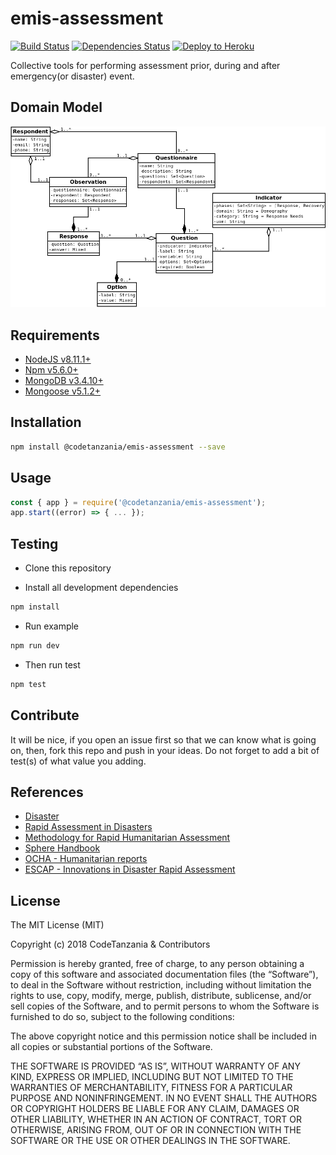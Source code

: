 # emis-assessment

[![Build Status](https://travis-ci.org/CodeTanzania/emis-assessment.svg?branch=develop)](https://travis-ci.org/CodeTanzania/emis-assessment)
[![Dependencies Status](https://david-dm.org/CodeTanzania/emis-assessment/status.svg?style=flat-square)](https://david-dm.org/CodeTanzania/emis-assessment)
[![Deploy to Heroku](https://www.herokucdn.com/deploy/button.png)](https://heroku.com/deploy?template=https://github.com/CodeTanzania/emis-assessment/tree/develop)

Collective tools for performing assessment prior, during and after emergency(or disaster) event. 

## Domain Model

![EMIS Rapid Assessment Domain Model](https://raw.githubusercontent.com/CodeTanzania/emis-assessment/develop/specifications/assessment.model.png)

## Requirements

- [NodeJS v8.11.1+](https://nodejs.org)
- [Npm v5.6.0+](https://www.npmjs.com/)
- [MongoDB v3.4.10+](https://www.mongodb.com/)
- [Mongoose v5.1.2+](https://github.com/Automattic/mongoose)

## Installation

```sh
npm install @codetanzania/emis-assessment --save
```

## Usage

```js
const { app } = require('@codetanzania/emis-assessment');
app.start((error) => { ... });
```

## Testing

- Clone this repository

- Install all development dependencies

```sh
npm install
```

- Run example

```sh
npm run dev
```

- Then run test

```sh
npm test
```

## Contribute

It will be nice, if you open an issue first so that we can know what is going on, then, fork this repo and push in your ideas. Do not forget to add a bit of test(s) of what value you adding.


## References
- [Disaster](https://en.wikipedia.org/wiki/Disaster)
- [Rapid Assessment in Disasters](https://www.med.or.jp/english/journal/pdf/2013_01/019_024.pdf)
- [Methodology for Rapid Humanitarian Assessment](https://www.humanitarianresponse.info/sites/www.humanitarianresponse.info/files/documents/files/Rapid_Assessment_Methodology_ENG.pdf)
- [Sphere Handbook](https://www.spherestandards.org/handbook/)
- [OCHA - Humanitarian reports](https://www.unocha.org/es/media-centre/humanitarian-reports)
- [ESCAP - Innovations in Disaster Rapid Assessment](https://www.unescap.org/sites/default/files/publications/High%20res_Rapid%20Assessment_ESCAP%20IDD_1.pdf)


## License

The MIT License (MIT)

Copyright (c) 2018 CodeTanzania & Contributors

Permission is hereby granted, free of charge, to any person obtaining a copy of this software and associated documentation files (the “Software”), to deal in the Software without restriction, including without limitation the rights to use, copy, modify, merge, publish, distribute, sublicense, and/or sell copies of the Software, and to permit persons to whom the Software is furnished to do so, subject to the following conditions:

The above copyright notice and this permission notice shall be included in all copies or substantial portions of the Software.

THE SOFTWARE IS PROVIDED “AS IS”, WITHOUT WARRANTY OF ANY KIND, EXPRESS OR IMPLIED, INCLUDING BUT NOT LIMITED TO THE WARRANTIES OF MERCHANTABILITY, FITNESS FOR A PARTICULAR PURPOSE AND NONINFRINGEMENT. IN NO EVENT SHALL THE AUTHORS OR COPYRIGHT HOLDERS BE LIABLE FOR ANY CLAIM, DAMAGES OR OTHER LIABILITY, WHETHER IN AN ACTION OF CONTRACT, TORT OR OTHERWISE, ARISING FROM, OUT OF OR IN CONNECTION WITH THE SOFTWARE OR THE USE OR OTHER DEALINGS IN THE SOFTWARE.
